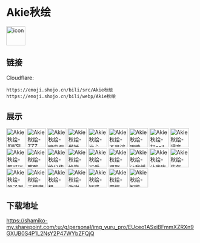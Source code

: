 # Akie秋绘
<img src="https://emoji.shojo.cn/bili/src/Akie秋绘/icon.png" width="50" height="50" alt="icon">

## 链接
Cloudflare:
```
https://emoji.shojo.cn/bili/src/Akie秋绘
https://emoji.shojo.cn/bili/webp/Akie秋绘
```
## 展示
<img src="https://emoji.shojo.cn/bili/src/Akie秋绘/Akie秋绘-AWSL.png" width="50" height="50" alt="Akie秋绘-AWSL">
<img src="https://emoji.shojo.cn/bili/src/Akie秋绘/Akie秋绘-ZZZ.png" width="50" height="50" alt="Akie秋绘-ZZZ">
<img src="https://emoji.shojo.cn/bili/src/Akie秋绘/Akie秋绘-暗中观察.png" width="50" height="50" alt="Akie秋绘-暗中观察">
<img src="https://emoji.shojo.cn/bili/src/Akie秋绘/Akie秋绘-傲娇.png" width="50" height="50" alt="Akie秋绘-傲娇">
<img src="https://emoji.shojo.cn/bili/src/Akie秋绘/Akie秋绘-比心.png" width="50" height="50" alt="Akie秋绘-比心">
<img src="https://emoji.shojo.cn/bili/src/Akie秋绘/Akie秋绘-不是浣熊.png" width="50" height="50" alt="Akie秋绘-不是浣熊">
<img src="https://emoji.shojo.cn/bili/src/Akie秋绘/Akie秋绘-唱歌.png" width="50" height="50" alt="Akie秋绘-唱歌">
<img src="https://emoji.shojo.cn/bili/src/Akie秋绘/Akie秋绘-打call.png" width="50" height="50" alt="Akie秋绘-打call">
<img src="https://emoji.shojo.cn/bili/src/Akie秋绘/Akie秋绘-得意.png" width="50" height="50" alt="Akie秋绘-得意">
<img src="https://emoji.shojo.cn/bili/src/Akie秋绘/Akie秋绘-都可以氪.png" width="50" height="50" alt="Akie秋绘-都可以氪">
<img src="https://emoji.shojo.cn/bili/src/Akie秋绘/Akie秋绘-憨憨.png" width="50" height="50" alt="Akie秋绘-憨憨">
<img src="https://emoji.shojo.cn/bili/src/Akie秋绘/Akie秋绘-绘公传.png" width="50" height="50" alt="Akie秋绘-绘公传">
<img src="https://emoji.shojo.cn/bili/src/Akie秋绘/Akie秋绘-绘熊.png" width="50" height="50" alt="Akie秋绘-绘熊">
<img src="https://emoji.shojo.cn/bili/src/Akie秋绘/Akie秋绘-可爱.png" width="50" height="50" alt="Akie秋绘-可爱">
<img src="https://emoji.shojo.cn/bili/src/Akie秋绘/Akie秋绘-哭哭.png" width="50" height="50" alt="Akie秋绘-哭哭">
<img src="https://emoji.shojo.cn/bili/src/Akie秋绘/Akie秋绘-让我缓缓.png" width="50" height="50" alt="Akie秋绘-让我缓缓">
<img src="https://emoji.shojo.cn/bili/src/Akie秋绘/Akie秋绘-让我康康.png" width="50" height="50" alt="Akie秋绘-让我康康">
<img src="https://emoji.shojo.cn/bili/src/Akie秋绘/Akie秋绘-生气.png" width="50" height="50" alt="Akie秋绘-生气">
<img src="https://emoji.shojo.cn/bili/src/Akie秋绘/Akie秋绘-涮了涮了.png" width="50" height="50" alt="Akie秋绘-涮了涮了">
<img src="https://emoji.shojo.cn/bili/src/Akie秋绘/Akie秋绘-无情嘲笑.png" width="50" height="50" alt="Akie秋绘-无情嘲笑">
<img src="https://emoji.shojo.cn/bili/src/Akie秋绘/Akie秋绘-想peach.png" width="50" height="50" alt="Akie秋绘-想peach">
<img src="https://emoji.shojo.cn/bili/src/Akie秋绘/Akie秋绘-谢谢.png" width="50" height="50" alt="Akie秋绘-谢谢">
<img src="https://emoji.shojo.cn/bili/src/Akie秋绘/Akie秋绘-疑惑.png" width="50" height="50" alt="Akie秋绘-疑惑">
<img src="https://emoji.shojo.cn/bili/src/Akie秋绘/Akie秋绘-震惊.png" width="50" height="50" alt="Akie秋绘-震惊">
<img src="https://emoji.shojo.cn/bili/src/Akie秋绘/Akie秋绘-智能.png" width="50" height="50" alt="Akie秋绘-智能">

## 下载地址

https://shamiko-my.sharepoint.com/:u:/g/personal/img_yuru_pro/EUceo1ASxiBFmmXZRXn9GXUB0S4P1L2NsY2P47WYbZFQjQ